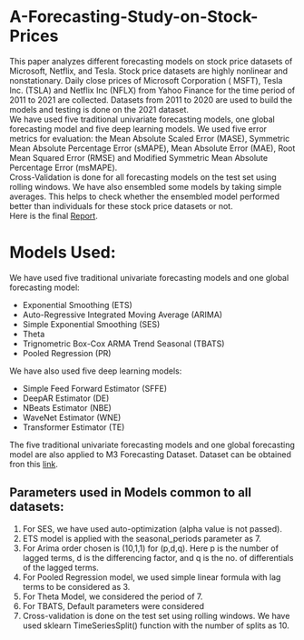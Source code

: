 # A-Forecasting-Study-on-Stock-Prices
This paper analyzes different forecasting models on stock price datasets of Microsoft, Netflix, and Tesla. Stock price datasets
are highly nonlinear and nonstationary. Daily close prices of Microsoft Corporation ( MSFT), Tesla Inc. (TSLA) and Netflix
Inc (NFLX) from Yahoo Finance for the time period of 2011 to 2021 are collected. Datasets from 2011 to 2020 are used to build
the models and testing is done on the 2021 dataset.<br/>
We have used five traditional univariate forecasting models, one global
forecasting model and five deep learning models. We used five error metrics for evaluation: the Mean Absolute Scaled Error
(MASE), Symmetric Mean Absolute Percentage Error (sMAPE), Mean Absolute Error (MAE), Root Mean Squared Error
(RMSE) and Modified Symmetric Mean Absolute Percentage Error (msMAPE).<br/>
Cross-Validation is done for all forecasting models on the test set using rolling windows. We have also ensembled some
models by taking simple averages. This helps to check whether the ensembled model performed better than individuals for
these stock price datasets or not.<br/>
Here is the final [Report](https://github.com/Pratik-ahirrao/A-Forecasting-Study-on-Stock-Prices/blob/main/REPORT.pdf).

# Models Used:
We have used five traditional univariate forecasting models and one global forecasting model:<br/>
* Exponential Smoothing (ETS)
* Auto-Regressive Integrated Moving Average (ARIMA)
* Simple Exponential Smoothing (SES)
* Theta
* Trignometric Box-Cox ARMA Trend Seasonal (TBATS)
* Pooled Regression (PR)

We have also used five deep learning models:<br/>
* Simple Feed Forward Estimator (SFFE)
* DeepAR Estimator (DE)
* NBeats Estimator (NBE)
* WaveNet Estimator (WNE)
* Transformer Estimator (TE)

The five traditional univariate forecasting models and one global forecasting model are also applied to M3 Forecasting Dataset. Dataset can be obtained fron this [link](https://forecasters.org/resources/time-series-data/m3-competition/). 

## Parameters used in Models common to all datasets:
1. For SES, we have used auto-optimization (alpha value is not passed).
2. ETS model is applied with the seasonal_periods parameter as 7.
3. For Arima order chosen is (10,1,1) for (p,d,q). Here p is the number of lagged terms, d is the differencing factor, and q is
the no. of differentials of the lagged terms.
4. For Pooled Regression model, we used simple linear formula with lag terms to be considered as 3.
5. For Theta Model, we considered the period of 7.
6. For TBATS, Default parameters were considered
7. Cross-validation is done on the test set using rolling windows. We have used sklearn TimeSeriesSplit() function with
the number of splits as 10.
